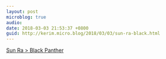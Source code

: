 ```yaml
---
layout: post
microblog: true
audio: 
date: 2018-03-03 21:53:37 +0800
guid: http://kerim.micro.blog/2018/03/03/sun-ra-black.html
---
```

[Sun Ra > Black Panther](https://anthrodendum.org/2018/02/27/sun-ra-black-panther/)
